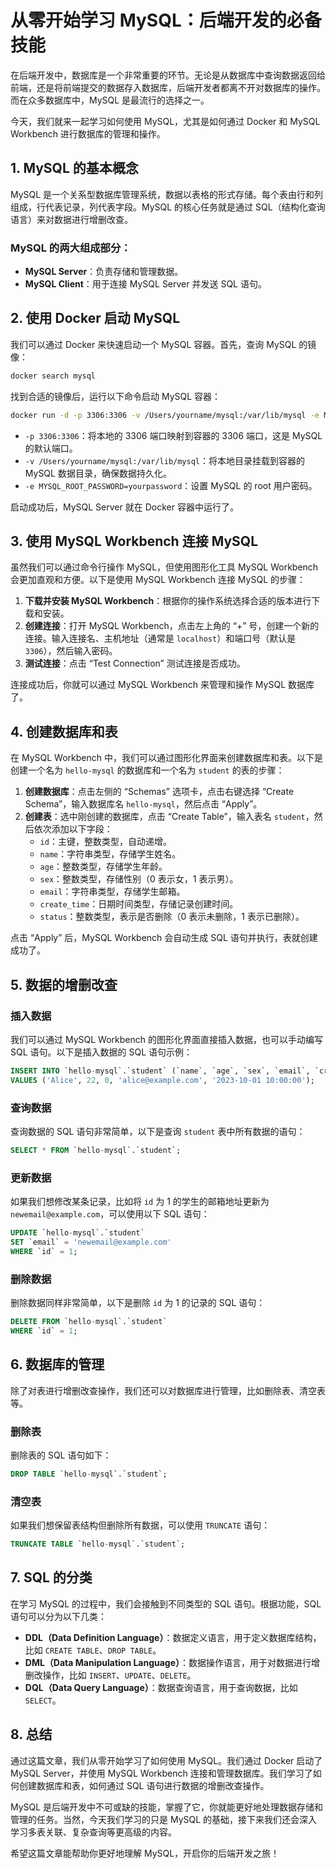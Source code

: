 # 从零开始学习 MySQL：后端开发的必备技能

在后端开发中，数据库是一个非常重要的环节。无论是从数据库中查询数据返回给前端，还是将前端提交的数据存入数据库，后端开发者都离不开对数据库的操作。而在众多数据库中，MySQL 是最流行的选择之一。

今天，我们就来一起学习如何使用 MySQL，尤其是如何通过 Docker 和 MySQL Workbench 进行数据库的管理和操作。

## 1. MySQL 的基本概念

MySQL 是一个关系型数据库管理系统，数据以表格的形式存储。每个表由行和列组成，行代表记录，列代表字段。MySQL 的核心任务就是通过 SQL（结构化查询语言）来对数据进行增删改查。

### MySQL 的两大组成部分：

- **MySQL Server**：负责存储和管理数据。
- **MySQL Client**：用于连接 MySQL Server 并发送 SQL 语句。

## 2. 使用 Docker 启动 MySQL

我们可以通过 Docker 来快速启动一个 MySQL 容器。首先，查询 MySQL 的镜像：

```bash
docker search mysql
```

找到合适的镜像后，运行以下命令启动 MySQL 容器：

```bash
docker run -d -p 3306:3306 -v /Users/yourname/mysql:/var/lib/mysql -e MYSQL_ROOT_PASSWORD=yourpassword mysql
```

- `-p 3306:3306`：将本地的 3306 端口映射到容器的 3306 端口，这是 MySQL 的默认端口。
- `-v /Users/yourname/mysql:/var/lib/mysql`：将本地目录挂载到容器的 MySQL 数据目录，确保数据持久化。
- `-e MYSQL_ROOT_PASSWORD=yourpassword`：设置 MySQL 的 root 用户密码。

启动成功后，MySQL Server 就在 Docker 容器中运行了。

## 3. 使用 MySQL Workbench 连接 MySQL

虽然我们可以通过命令行操作 MySQL，但使用图形化工具 MySQL Workbench 会更加直观和方便。以下是使用 MySQL Workbench 连接 MySQL 的步骤：

1. **下载并安装 MySQL Workbench**：根据你的操作系统选择合适的版本进行下载和安装。
2. **创建连接**：打开 MySQL Workbench，点击左上角的 “+” 号，创建一个新的连接。输入连接名、主机地址（通常是 `localhost`）和端口号（默认是 `3306`），然后输入密码。
3. **测试连接**：点击 “Test Connection” 测试连接是否成功。

连接成功后，你就可以通过 MySQL Workbench 来管理和操作 MySQL 数据库了。

## 4. 创建数据库和表

在 MySQL Workbench 中，我们可以通过图形化界面来创建数据库和表。以下是创建一个名为 `hello-mysql` 的数据库和一个名为 `student` 的表的步骤：

1. **创建数据库**：点击左侧的 “Schemas” 选项卡，点击右键选择 “Create Schema”，输入数据库名 `hello-mysql`，然后点击 “Apply”。
2. **创建表**：选中刚创建的数据库，点击 “Create Table”，输入表名 `student`，然后依次添加以下字段：
   - `id`：主键，整数类型，自动递增。
   - `name`：字符串类型，存储学生姓名。
   - `age`：整数类型，存储学生年龄。
   - `sex`：整数类型，存储性别（0 表示女，1 表示男）。
   - `email`：字符串类型，存储学生邮箱。
   - `create_time`：日期时间类型，存储记录创建时间。
   - `status`：整数类型，表示是否删除（0 表示未删除，1 表示已删除）。

点击 “Apply” 后，MySQL Workbench 会自动生成 SQL 语句并执行，表就创建成功了。

## 5. 数据的增删改查

### 插入数据

我们可以通过 MySQL Workbench 的图形化界面直接插入数据，也可以手动编写 SQL 语句。以下是插入数据的 SQL 语句示例：

```sql
INSERT INTO `hello-mysql`.`student` (`name`, `age`, `sex`, `email`, `create_time`)
VALUES ('Alice', 22, 0, 'alice@example.com', '2023-10-01 10:00:00');
```

### 查询数据

查询数据的 SQL 语句非常简单，以下是查询 `student` 表中所有数据的语句：

```sql
SELECT * FROM `hello-mysql`.`student`;
```

### 更新数据

如果我们想修改某条记录，比如将 `id` 为 1 的学生的邮箱地址更新为 `newemail@example.com`，可以使用以下 SQL 语句：

```sql
UPDATE `hello-mysql`.`student`
SET `email` = 'newemail@example.com'
WHERE `id` = 1;
```

### 删除数据

删除数据同样非常简单，以下是删除 `id` 为 1 的记录的 SQL 语句：

```sql
DELETE FROM `hello-mysql`.`student`
WHERE `id` = 1;
```

## 6. 数据库的管理

除了对表进行增删改查操作，我们还可以对数据库进行管理，比如删除表、清空表等。

### 删除表

删除表的 SQL 语句如下：

```sql
DROP TABLE `hello-mysql`.`student`;
```

### 清空表

如果我们想保留表结构但删除所有数据，可以使用 `TRUNCATE` 语句：

```sql
TRUNCATE TABLE `hello-mysql`.`student`;
```

## 7. SQL 的分类

在学习 MySQL 的过程中，我们会接触到不同类型的 SQL 语句。根据功能，SQL 语句可以分为以下几类：

- **DDL（Data Definition Language）**：数据定义语言，用于定义数据库结构，比如 `CREATE TABLE`、`DROP TABLE`。
- **DML（Data Manipulation Language）**：数据操作语言，用于对数据进行增删改操作，比如 `INSERT`、`UPDATE`、`DELETE`。
- **DQL（Data Query Language）**：数据查询语言，用于查询数据，比如 `SELECT`。

## 8. 总结

通过这篇文章，我们从零开始学习了如何使用 MySQL。我们通过 Docker 启动了 MySQL Server，并使用 MySQL Workbench 连接和管理数据库。我们学习了如何创建数据库和表，如何通过 SQL 语句进行数据的增删改查操作。

MySQL 是后端开发中不可或缺的技能，掌握了它，你就能更好地处理数据存储和管理的任务。当然，今天我们学习的只是 MySQL 的基础，接下来我们还会深入学习多表关联、复杂查询等更高级的内容。

希望这篇文章能帮助你更好地理解 MySQL，开启你的后端开发之旅！
